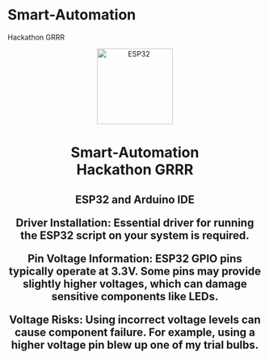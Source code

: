 # Smart-Automation
Hackathon GRRR
<div align="center">
  <img height="150" src="https://media1.tenor.com/m/4B8pbZNr0_YAAAAC/esp32devkit-esp32.gif" style="background: transparent;" alt="ESP32"/>
</div>

###
</div>

###

<h1 align="center">Smart-Automation<br>Hackathon GRRR</h1>

###

<h2 align="center">
ESP32 and Arduino IDE

Driver Installation: Essential driver for running the ESP32 script on your system is required.

Pin Voltage Information: ESP32 GPIO pins typically operate at 3.3V. Some pins may provide slightly higher voltages, which can damage sensitive components like LEDs.

Voltage Risks: Using incorrect voltage levels can cause component failure. For example, using a higher voltage pin blew up one of my trial bulbs.
</h2>

###
